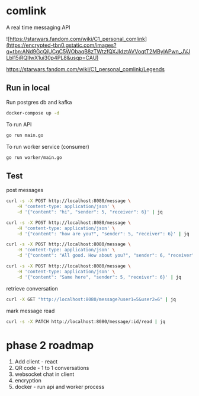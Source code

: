 # comlink

A real time messaging API

![https://starwars.fandom.com/wiki/C1_personal_comlink](https://encrypted-tbn0.gstatic.com/images?q=tbn:ANd9GcQiUCgC5WObaqB8zTWtzfQXJIdztAVVoqtT2MBylAPwn_JVJLbl15iRQIIwX1ui30p4PL8&usqp=CAU)

https://starwars.fandom.com/wiki/C1_personal_comlink/Legends

## Run in local

Run postgres db and kafka
```bash
docker-compose up -d
```

To run API
```bash
go run main.go
```

To run worker service (consumer)

```bash
go run worker/main.go
```

## Test

post messages

```bash
curl -s -X POST http://localhost:8080/message \
    -H 'content-type: application/json' \
    -d '{"content": "hi", "sender": 5, "receiver": 6}' | jq

curl -s -X POST http://localhost:8080/message \
    -H 'content-type: application/json' \
    -d '{"content": "how are you?", "sender": 5, "receiver": 6}' | jq

curl -s -X POST http://localhost:8080/message \
    -H 'content-type: application/json' \
    -d '{"content": "All good. How about you?", "sender": 6, "receiver": 5}' | jq

curl -s -X POST http://localhost:8080/message \
    -H 'content-type: application/json' \
    -d '{"content": "Same here", "sender": 5, "receiver": 6}' | jq
```

retrieve conversation

```bash
curl -X GET "http://localhost:8080/message?user1=5&user2=6" | jq
```

mark message read
```bash
curl -s -X PATCH http://localhost:8080/message/:id/read | jq
```

# phase 2 roadmap

1. Add client - react
2. QR code - 1 to 1 conversations
3. websocket chat in client
4. encryption
5. docker - run api and worker process
